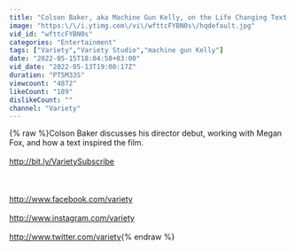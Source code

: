 ```yaml
---
title: "Colson Baker, aka Machine Gun Kelly, on the Life Changing Text from Megan Fox"
image: "https:\/\/i.ytimg.com\/vi\/wfttcFYBN0s\/hqdefault.jpg"
vid_id: "wfttcFYBN0s"
categories: "Entertainment"
tags: ["Variety","Variety Studio","machine gun Kelly"]
date: "2022-05-15T18:04:58+03:00"
vid_date: "2022-05-13T19:00:17Z"
duration: "PT5M33S"
viewcount: "4872"
likeCount: "189"
dislikeCount: ""
channel: "Variety"
---
```

{% raw %}Colson Baker discusses his director debut, working with Megan Fox, and how a text inspired the film.<br /><br /><a rel="nofollow" target="blank" href="http://bit.ly/VarietySubscribe">http://bit.ly/VarietySubscribe</a><br /><br /><br /><br /><a rel="nofollow" target="blank" href="http://www.facebook.com/variety">http://www.facebook.com/variety</a><br /><br /><a rel="nofollow" target="blank" href="http://www.instagram.com/variety">http://www.instagram.com/variety</a><br /><br /><a rel="nofollow" target="blank" href="http://www.twitter.com/variety">http://www.twitter.com/variety</a>{% endraw %}
